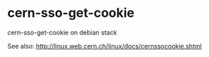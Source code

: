 cern-sso-get-cookie
========


cern-sso-get-cookie on debian stack

See also:
http://linux.web.cern.ch/linux/docs/cernssocookie.shtml


